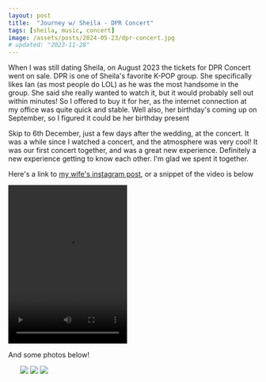 ```yaml
---
layout: post
title:  "Journey w/ Sheila - DPR Concert"
tags: [sheila, music, concert]
image: /assets/posts/2024-05-23/dpr-concert.jpg
# updated: "2023-11-28"
---
```

When I was still dating Sheila, on August 2023 the tickets for DPR Concert went on sale. DPR is one of Sheila's favorite K-POP group. She specifically likes Ian (as most people do LOL) as he was the most handsome in the group. She said she really wanted to watch it, but it would probably sell out within minutes! So I offered to buy it for her, as the internet connection at my office was quite quick and stable. Well also, her birthday's coming up on September, so I figured it could be her birthday present

Skip to 6th December, just a few days after the wedding, at the concert. It was a while since I watched a concert, and the atmosphere was very cool! It was our first concert together, and was a great new experience. Definitely a new experience getting to know each other. I'm glad we spent it together.

Here's a link to [my wife's instagram post](https://www.instagram.com/reel/CnOepIaB6Zn/?utm_source=ig_web_copy_link), or a snippet of the video is below

<video height='320' width='240' controls>
    <source src='/blog/assets/posts/2024-05-23/dpr-wegang.mp4' type='video/mp4'>
</video>

And some photos below!

<div class="row">
    <ul>
        <img src="/assets/posts/2024-05-23/1.jpg" style="max-height: 50vh;"/>
        <img src="/assets/posts/2024-05-23/2.jpg" style="max-height: 50vh"/>
        <img src="/assets/posts/2024-05-23/3.jpg" style="max-height: 50vh"/>
    </ul>
</div>
